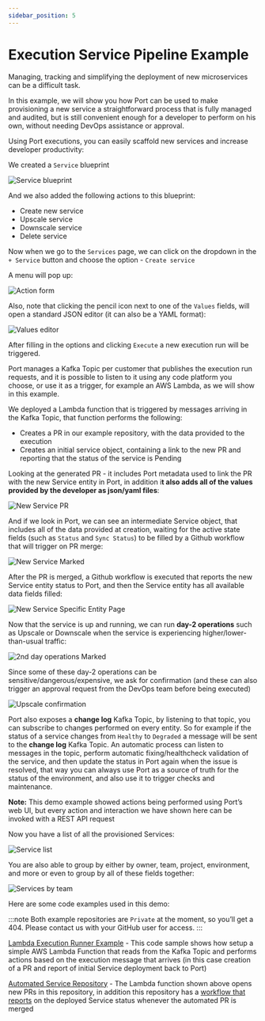 ```yaml
---
sidebar_position: 5
---
```


# Execution Service Pipeline Example

Managing, tracking and simplifying the deployment of new microservices can be a difficult task.

In this example, we will show you how Port can be used to make provisioning a new service a straightforward process that is fully managed and audited, but is still convenient enough for a developer to perform on his own, without needing DevOps assistance or approval.

Using Port executions, you can easily scaffold new services and increase developer productivity:

We created a `Service` blueprint

![Service blueprint](../../../static/img/platform-overview/self-service-actions/service-pipeline-example/serviceBlueprint.png)

And we also added the following actions to this blueprint:

- Create new service
- Upscale service
- Downscale service
- Delete service

Now when we go to the `Services` page, we can click on the dropdown in the `+ Service` button and choose the option - `Create service`

A menu will pop up:

![Action form](../../../static/img/platform-overview/self-service-actions/service-pipeline-example/createNewServiceForm.png)

Also, note that clicking the pencil icon next to one of the `Values` fields, will open a standard JSON editor (it can also be a YAML format):

![Values editor](../../../static/img/platform-overview/self-service-actions/service-pipeline-example/commonValuesEditor.png)

After filling in the options and clicking `Execute` a new execution run will be triggered.

Port manages a Kafka Topic per customer that publishes the execution run requests, and it is possible to listen to it using any code platform you choose, or use it as a trigger, for example an AWS Lambda, as we will show in this example.

We deployed a Lambda function that is triggered by messages arriving in the Kafka Topic, that function performs the following:

- Creates a PR in our example repository, with the data provided to the execution
- Creates an initial service object, containing a link to the new PR and reporting that the status of the service is Pending

Looking at the generated PR - it includes Port metadata used to link the PR with the new Service entity in Port, in addition i**t also adds all of the values provided by the developer as json/yaml files**:

![New Service PR](../../../static/img/platform-overview/self-service-actions/service-pipeline-example/generatedPullRequest.png)

And if we look in Port, we can see an intermediate Service object, that includes all of the data provided at creation, waiting for the active state fields (such as `Status` and `Sync Status`) to be filled by a Github workflow that will trigger on PR merge:

![New Service Marked](../../../static/img/platform-overview/self-service-actions/service-pipeline-example/newServiceMarked.png)

After the PR is merged, a Github workflow is executed that reports the new Service entity status to Port, and then the Service entity has all available data fields filled:

![New Service Specific Entity Page](../../../static/img/platform-overview/self-service-actions/service-pipeline-example/newServiceSpecificEntityPage.png)

Now that the service is up and running, we can run **day-2 operations** such as Upscale or Downscale when the service is experiencing higher/lower-than-usual traffic:

![2nd day operations Marked](../../../static/img/platform-overview/self-service-actions/service-pipeline-example/service2ndDayOperations.png)

Since some of these day-2 operations can be sensitive/dangerous/expensive, we ask for confirmation (and these can also trigger an approval request from the DevOps team before being executed)

![Upscale confirmation](../../../static/img/platform-overview/self-service-actions/service-pipeline-example/upscaleServiceForm.png)

Port also exposes a **change log** Kafka Topic, by listening to that topic, you can subscribe to changes performed on every entity.
So for example if the status of a service changes from `Healthy` to `Degraded` a message will be sent to the **change log** Kafka Topic. An automatic process can listen to messages in the topic, perform automatic fixing/healthcheck validation of the service, and then update the status in Port again when the issue is resolved, that way you can always use Port as a source of truth for the status of the environment, and also use it to trigger checks and maintenance. 

**Note:** This demo example showed actions being performed using Port’s web UI, but every action and interaction we have shown here can be invoked with a REST API request

Now you have a list of all the provisioned Services:

![Service list](../../../static/img/platform-overview/self-service-actions/service-pipeline-example/servicesPage.png)

You are also able to group by either by owner, team, project, environment, and more or even to group by all of these fields together:

![Services by team](../../../static/img/platform-overview/self-service-actions/service-pipeline-example/servicesByTeamView.png)

Here are some code examples used in this demo:

:::note
Both example repositories are `Private` at the moment, so you’ll get a 404.
Please contact us with your GitHub user for access.
:::

[Lambda Execution Runner Example](https://github.com/port-labs/runner-github-autopr-example/blob/main/lambda_function.py) - This code sample shows how setup a simple AWS Lambda Function that reads from the Kafka Topic and performs actions based on the execution message that arrives (in this case creation of a PR and report of initial Service deployment back to Port)

[Automated Service Repository](https://github.com/port-labs/automated-pr-example) - The Lambda function shown above opens new PRs in this repository, in addition this repository has a [workflow that reports](https://github.com/port-labs/automated-pr-example/runs/7229300183?check_suite_focus=true) on the deployed Service status whenever the automated PR is merged